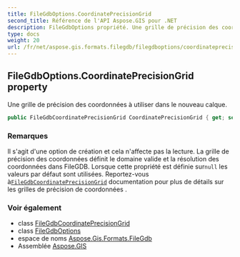 ```yaml
---
title: FileGdbOptions.CoordinatePrecisionGrid
second_title: Référence de l'API Aspose.GIS pour .NET
description: FileGdbOptions propriété. Une grille de précision des coordonnées à utiliser dans le nouveau calque.
type: docs
weight: 20
url: /fr/net/aspose.gis.formats.filegdb/filegdboptions/coordinateprecisiongrid/
---
```

## FileGdbOptions.CoordinatePrecisionGrid property

Une grille de précision des coordonnées à utiliser dans le nouveau calque.

```csharp
public FileGdbCoordinatePrecisionGrid CoordinatePrecisionGrid { get; set; }
```

### Remarques

Il s'agit d'une option de création et cela n'affecte pas la lecture. La grille de précision des coordonnées définit le domaine valide et la résolution des coordonnées dans FileGDB. Lorsque cette propriété est définie sur`null` les valeurs par défaut sont utilisées. Reportez-vous à[`FileGdbCoordinatePrecisionGrid`](../../filegdbcoordinateprecisiongrid/) documentation pour plus de détails sur les grilles de précision de coordonnées .

### Voir également

* class [FileGdbCoordinatePrecisionGrid](../../filegdbcoordinateprecisiongrid/)
* class [FileGdbOptions](../)
* espace de noms [Aspose.Gis.Formats.FileGdb](../../filegdboptions/)
* Assemblée [Aspose.GIS](../../../)



